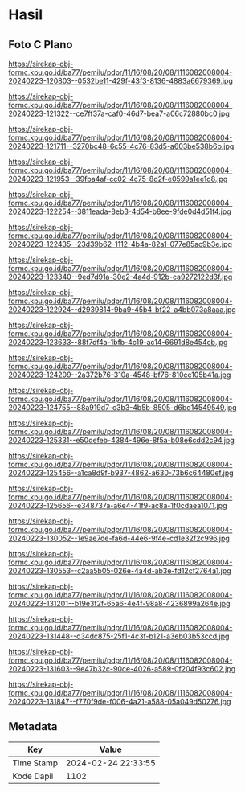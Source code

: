 # Hasil

## Foto C Plano

https://sirekap-obj-formc.kpu.go.id/ba77/pemilu/pdpr/11/16/08/20/08/1116082008004-20240223-120803--0532be11-429f-43f3-8136-4883a6679369.jpg

https://sirekap-obj-formc.kpu.go.id/ba77/pemilu/pdpr/11/16/08/20/08/1116082008004-20240223-121322--ce7ff37a-caf0-46d7-bea7-a06c72880bc0.jpg

https://sirekap-obj-formc.kpu.go.id/ba77/pemilu/pdpr/11/16/08/20/08/1116082008004-20240223-121711--3270bc48-6c55-4c76-83d5-a603be538b6b.jpg

https://sirekap-obj-formc.kpu.go.id/ba77/pemilu/pdpr/11/16/08/20/08/1116082008004-20240223-121953--39fba4af-cc02-4c75-8d2f-e0599a1ee1d8.jpg

https://sirekap-obj-formc.kpu.go.id/ba77/pemilu/pdpr/11/16/08/20/08/1116082008004-20240223-122254--3811eada-8eb3-4d54-b8ee-9fde0d4d51f4.jpg

https://sirekap-obj-formc.kpu.go.id/ba77/pemilu/pdpr/11/16/08/20/08/1116082008004-20240223-122435--23d39b62-1112-4b4a-82a1-077e85ac9b3e.jpg

https://sirekap-obj-formc.kpu.go.id/ba77/pemilu/pdpr/11/16/08/20/08/1116082008004-20240223-123340--9ed7d91a-30e2-4a4d-912b-ca9272122d3f.jpg

https://sirekap-obj-formc.kpu.go.id/ba77/pemilu/pdpr/11/16/08/20/08/1116082008004-20240223-122924--d2939814-9ba9-45b4-bf22-a4bb073a8aaa.jpg

https://sirekap-obj-formc.kpu.go.id/ba77/pemilu/pdpr/11/16/08/20/08/1116082008004-20240223-123633--88f7df4a-1bfb-4c19-ac14-6691d8e454cb.jpg

https://sirekap-obj-formc.kpu.go.id/ba77/pemilu/pdpr/11/16/08/20/08/1116082008004-20240223-124209--2a372b76-310a-4548-bf76-810ce105b41a.jpg

https://sirekap-obj-formc.kpu.go.id/ba77/pemilu/pdpr/11/16/08/20/08/1116082008004-20240223-124755--88a919d7-c3b3-4b5b-8505-d6bd14549549.jpg

https://sirekap-obj-formc.kpu.go.id/ba77/pemilu/pdpr/11/16/08/20/08/1116082008004-20240223-125331--e50defeb-4384-496e-8f5a-b08e6cdd2c94.jpg

https://sirekap-obj-formc.kpu.go.id/ba77/pemilu/pdpr/11/16/08/20/08/1116082008004-20240223-125456--a1ca8d9f-b937-4862-a630-73b6c64480ef.jpg

https://sirekap-obj-formc.kpu.go.id/ba77/pemilu/pdpr/11/16/08/20/08/1116082008004-20240223-125656--e348737a-a6e4-41f9-ac8a-1f0cdaea1071.jpg

https://sirekap-obj-formc.kpu.go.id/ba77/pemilu/pdpr/11/16/08/20/08/1116082008004-20240223-130052--1e9ae7de-fa6d-44e6-9f4e-cd1e32f2c996.jpg

https://sirekap-obj-formc.kpu.go.id/ba77/pemilu/pdpr/11/16/08/20/08/1116082008004-20240223-130553--c2aa5b05-026e-4a4d-ab3e-fd12cf2764a1.jpg

https://sirekap-obj-formc.kpu.go.id/ba77/pemilu/pdpr/11/16/08/20/08/1116082008004-20240223-131201--b19e3f2f-65a6-4e4f-98a8-4236899a264e.jpg

https://sirekap-obj-formc.kpu.go.id/ba77/pemilu/pdpr/11/16/08/20/08/1116082008004-20240223-131448--d34dc875-25f1-4c3f-b121-a3eb03b53ccd.jpg

https://sirekap-obj-formc.kpu.go.id/ba77/pemilu/pdpr/11/16/08/20/08/1116082008004-20240223-131603--9e47b32c-90ce-4026-a589-0f204f93c602.jpg

https://sirekap-obj-formc.kpu.go.id/ba77/pemilu/pdpr/11/16/08/20/08/1116082008004-20240223-131847--f770f9de-f006-4a21-a588-05a049d50276.jpg


## Metadata

| Key        | Value               |
| ---------- | ------------------- |
| Time Stamp | 2024-02-24 22:33:55 |
| Kode Dapil | 1102                |



